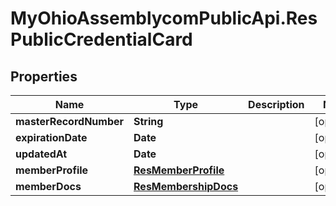 # MyOhioAssemblycomPublicApi.ResPublicCredentialCard

## Properties
Name | Type | Description | Notes
------------ | ------------- | ------------- | -------------
**masterRecordNumber** | **String** |  | [optional] 
**expirationDate** | **Date** |  | [optional] 
**updatedAt** | **Date** |  | [optional] 
**memberProfile** | [**ResMemberProfile**](ResMemberProfile.md) |  | [optional] 
**memberDocs** | [**ResMembershipDocs**](ResMembershipDocs.md) |  | [optional] 
